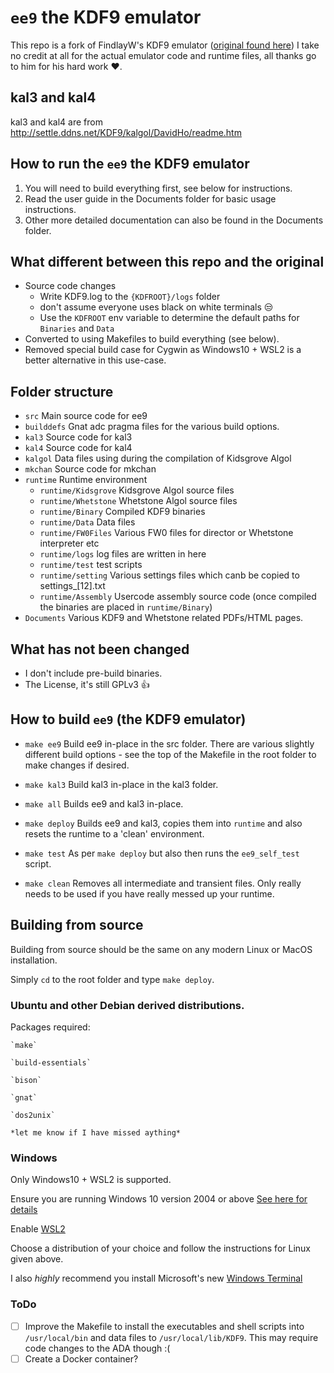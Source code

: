 # `ee9` the KDF9 emulator
This repo is a fork of FindlayW's KDF9 emulator ([original found here](http://www.findlayw.plus.com/KDF9/emulation/emulator.html)) I take no credit at all for the actual emulator code and runtime files, all thanks go to him for his hard work :heart:.

## kal3 and kal4
kal3 and kal4 are from http://settle.ddns.net/KDF9/kalgol/DavidHo/readme.htm

## How to run the `ee9` the KDF9 emulator
1. You will need to build everything first, see below for instructions.
2. Read the user guide in the Documents folder for basic usage instructions.
3. Other more detailed documentation can also be found in the Documents folder.

## What different between this repo and the original
- Source code changes 
    - Write KDF9.log to the `{KDFROOT}/logs` folder 
    - don't assume everyone uses black on white terminals :unamused:
    - Use the `KDFROOT` env variable to determine the default paths for `Binaries` and `Data`
- Converted to using Makefiles to build everything (see below).
- Removed special build case for Cygwin as Windows10 + WSL2 is a better alternative in this use-case.


## Folder structure
- `src` Main source code for ee9
- `builddefs` Gnat adc pragma files for the various build options.
- `kal3` Source code for kal3
- `kal4` Source code for kal4
- `kalgol` Data files using during the compilation of Kidsgrove Algol
- `mkchan` Source code for mkchan
- `runtime` Runtime environment
    - `runtime/Kidsgrove` Kidsgrove Algol source files
    - `runtime/Whetstone` Whetstone Algol source files
    - `runtime/Binary` Compiled KDF9 binaries
    - `runtime/Data` Data files
    - `runtime/FW0Files` Various FW0 files for director or Whetstone interpreter etc
    - `runtime/logs` log files are written in here
    - `runtime/test` test scripts
    - `runtime/setting` Various settings files which canb be copied to settings_[12].txt
    - `runtime/Assembly` Usercode assembly source code (once compiled the binaries are placed in `runtime/Binary`)
- `Documents` Various KDF9 and Whetstone related PDFs/HTML pages.

## What has not been changed
- I don't include pre-build binaries.
- The License, it's still GPLv3 :thumbsup:

## How to build `ee9` (the KDF9 emulator)
- `make ee9`
    Build ee9 in-place in the src folder.
    There are various slightly different build options - see the top of the Makefile in the root folder to make changes if desired.

- `make kal3`
    Build kal3 in-place in the kal3 folder.

- `make all`
    Builds ee9 and kal3 in-place.

- `make deploy`
    Builds ee9 and kal3, copies them into `runtime` and also resets the runtime to a 'clean' environment.

- `make test`
    As per `make deploy` but also then runs the `ee9_self_test` script.

- `make clean`
    Removes all intermediate and transient files. Only really needs to be used if you have really messed up your runtime.

## Building from source
Building from source should be the same on any modern Linux or MacOS installation.

Simply `cd` to the root folder and type `make deploy`.

### Ubuntu and other Debian derived distributions.
Packages required:

    `make`

    `build-essentials`

    `bison`

    `gnat`

    `dos2unix`

    *let me know if I have missed aything*

### Windows
Only Windows10 + WSL2 is supported.

Ensure you are running Windows 10 version 2004 or above [See here for details](https://docs.microsoft.com/en-us/windows/whats-new/whats-new-windows-10-version-2004)

Enable [WSL2](https://docs.microsoft.com/en-us/windows/wsl/install-win10)

Choose a distribution of your choice and follow the instructions for Linux given above.

I also *highly* recommend you install Microsoft's new [Windows Terminal](https://github.com/microsoft/terminal)

### ToDo
- [ ] Improve the Makefile to install the executables and shell scripts into `/usr/local/bin` and data files to `/usr/local/lib/KDF9`. This may require code changes to the ADA though :(
- [ ] Create a Docker container?
